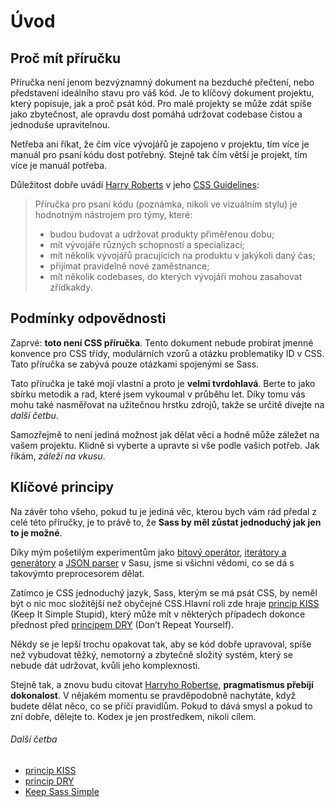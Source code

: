 
# Úvod

## Proč mít příručku

Příručka není jenom bezvýznamný dokument na bezduché přečtení, nebo představení ideálního stavu pro váš kód. Je to klíčový dokument projektu, který popisuje, jak a proč psát kód. Pro malé projekty se může zdát spíše jako zbytečnost, ale opravdu dost pomáhá udržovat codebase čistou a jednoduše upravitelnou.

Netřeba ani říkat, že čím více vývojářů je zapojeno v projektu, tím více je manuál pro psaní kódu dost potřebný. Stejně tak čím větší je projekt, tím více je manuál potřeba.

Důležitost dobře uvádí [Harry Roberts](https://csswizardry.com) v jeho [CSS Guidelines](https://cssguidelin.es/#the-importance-of-a-styleguide):

<blockquote>
  <p>Příručka pro psaní kódu (poznámka, nikoli ve vizuálním stylu) je hodnotným nástrojem pro týmy, které:</p>
  <ul>
    <li>budou budovat a udržovat produkty přiměřenou dobu;</li>
    <li>mít vývojáře různých schopností a specializací;</li>
    <li>mít několik vývojářů pracujících na produktu v jakýkoli daný čas;</li>
    <li>přijímat pravidelně nové zaměstnance;</li>
    <li>mít několik codebases, do kterých vývojáři mohou zasahovat zřídkakdy.</li>
  </ul>
</blockquote>

## Podmínky odpovědnosti

Zaprvé: **toto není CSS příručka**. Tento dokument nebude probírat jmenné konvence pro CSS třídy, modulárních vzorů a otázku problematiky ID v CSS. Tato příručka se zabývá pouze otázkami spojenými se Sass.

Tato příručka je také mojí vlastní a proto je **velmi tvrdohlavá**. Berte to jako sbírku metodik a rad, které jsem vykoumal v průběhu let. Díky tomu vás mohu také nasměřovat na užitečnou hrstku zdrojů, takže se určitě dívejte na *další četbu*.

Samozřejmě to není jediná možnost jak dělat věci a hodně může záležet na vašem projektu. Klidně si vyberte a upravte si vše podle vašich potřeb. Jak říkám, *záleží na vkusu*.

## Klíčové principy

Na závěr toho všeho, pokud tu je jediná věc, kterou bych vám rád předal z celé této příručky, je to právě to, že **Sass by měl zůstat jednoduchý jak jen to je možné**.

Díky mým pošetilým experimentům jako [bitový operátor](https://github.com/HugoGiraudel/SassyBitwise), [iterátory a generátory](https://github.com/HugoGiraudel/SassyIteratorsGenerators) a [JSON parser](https://github.com/HugoGiraudel/SassyJSON) v Sasu, jsme si všichni vědomi, co se dá s takovýmto preprocesorem dělat.

Zatímco je CSS jednoduchý jazyk, Sass, kterým se má psát CSS, by neměl být o nic moc složitější než obyčejné CSS.Hlavní roli zde hraje [princip KISS](https://cs.wikipedia.org/wiki/KISS) (Keep It Simple Stupid), který může mít v některých případech dokonce přednost před [principem DRY](https://cs.wikipedia.org/wiki/Don%27t_repeat_yourself) (Don’t Repeat Yourself).

Někdy se je lepší trochu opakovat tak, aby se kód dobře upravoval, spíše než vybudovat těžký, nemotorný a zbytečně složitý systém, který se nebude dát udržovat, kvůli jeho komplexnosti.

Stejně tak, a znovu budu citovat [Harryho Robertse](https://csswizardry.com), **pragmatismus přebíjí dokonalost**. V nějakém momentu se pravděpodobně nachytáte, když budete dělat něco, co se příčí pravidlům. Pokud to dává smysl a pokud to zní dobře, dělejte to. Kodex je jen prostředkem, nikoli cílem.

###### Další četba

* [princip KISS](https://cs.wikipedia.org/wiki/KISS)
* [princip DRY](https://cs.wikipedia.org/wiki/Don%27t_repeat_yourself)
* [Keep Sass Simple](https://www.sitepoint.com/keep-sass-simple/)
